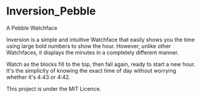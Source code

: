 # Inversion_Pebble
A Pebble Watchface

Inversion is a simple and intuitive Watchface that easily shows you the time using large bold numbers to show the hour. However, unlike other Watchfaces, it displays the minutes in a completely different manner. 

Watch as the blocks fill to the top, then fall again, ready to start a new hour. It's the simplicity of knowing the exact time of day without worrying whether it's 4:43 or 4:42.

This project is under the MIT Licence.
